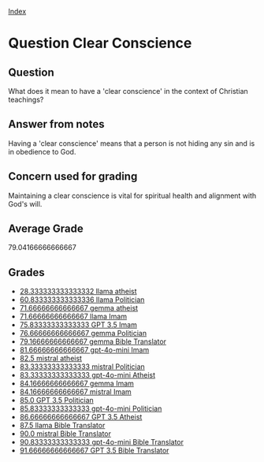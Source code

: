 
[Index](../../index.md)
# Question Clear Conscience
## Question
What does it mean to have a 'clear conscience' in the context of Christian teachings?

## Answer from notes
Having a 'clear conscience' means that a person is not hiding any sin and is in obedience to God.

## Concern used for grading
Maintaining a clear conscience is vital for spiritual health and alignment with God's will.

## Average Grade
79.04166666666667

## Grades
 * [28.333333333333332 llama atheist](../answers/llama_atheist/Clear_Conscience.md)
 * [60.833333333333336 llama Politician](../answers/llama_Politician/Clear_Conscience.md)
 * [71.66666666666667 gemma atheist](../answers/gemma_atheist/Clear_Conscience.md)
 * [71.66666666666667 llama Imam](../answers/llama_Imam/Clear_Conscience.md)
 * [75.83333333333333 GPT 3.5 Imam](../answers/GPT_3.5_Imam/Clear_Conscience.md)
 * [76.66666666666667 gemma Politician](../answers/gemma_Politician/Clear_Conscience.md)
 * [79.16666666666667 gemma Bible Translator](../answers/gemma_Bible_Translator/Clear_Conscience.md)
 * [81.66666666666667 gpt-4o-mini Imam](../answers/gpt-4o-mini_Imam/Clear_Conscience.md)
 * [82.5 mistral atheist](../answers/mistral_atheist/Clear_Conscience.md)
 * [83.33333333333333 mistral Politician](../answers/mistral_Politician/Clear_Conscience.md)
 * [83.33333333333333 gpt-4o-mini Atheist](../answers/gpt-4o-mini_Atheist/Clear_Conscience.md)
 * [84.16666666666667 gemma Imam](../answers/gemma_Imam/Clear_Conscience.md)
 * [84.16666666666667 mistral Imam](../answers/mistral_Imam/Clear_Conscience.md)
 * [85.0 GPT 3.5 Politician](../answers/GPT_3.5_Politician/Clear_Conscience.md)
 * [85.83333333333333 gpt-4o-mini Politician](../answers/gpt-4o-mini_Politician/Clear_Conscience.md)
 * [86.66666666666667 GPT 3.5 Atheist](../answers/GPT_3.5_Atheist/Clear_Conscience.md)
 * [87.5 llama Bible Translator](../answers/llama_Bible_Translator/Clear_Conscience.md)
 * [90.0 mistral Bible Translator](../answers/mistral_Bible_Translator/Clear_Conscience.md)
 * [90.83333333333333 gpt-4o-mini Bible Translator](../answers/gpt-4o-mini_Bible_Translator/Clear_Conscience.md)
 * [91.66666666666667 GPT 3.5 Bible Translator](../answers/GPT_3.5_Bible_Translator/Clear_Conscience.md)
